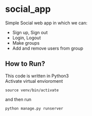 # social_app
Simple Social web app in which we can:
* Sign up, Sign out
* Login, Logout
* Make groups
* Add and remove users from group

## How to Run?
This code is written in Python3 <br>
Activate virtual envioroment <br>
```
source venv/bin/activate
```
and then run
```
python manage.py runserver
```
